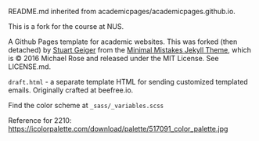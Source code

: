 README.md inherited from academicpages/academicpages.github.io.  

This is a fork for the course at NUS.  

A Github Pages template for academic websites. This was forked (then detached) by [Stuart Geiger](https://github.com/staeiou) from the [Minimal Mistakes Jekyll Theme](https://mmistakes.github.io/minimal-mistakes/), which is © 2016 Michael Rose and released under the MIT License. See LICENSE.md.

`draft.html` - a separate template HTML for sending customized templated emails.  Originally crafted at beefree.io.

Find the color scheme at `_sass/_variables.scss`

Reference for 2210: https://icolorpalette.com/download/palette/517091_color_palette.jpg
